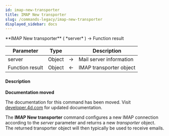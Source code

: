 ```yaml
---
id: imap-new-transporter
title: IMAP New transporter
slug: /commands-legacy/imap-new-transporter
displayed_sidebar: docs
---
```


<!--REF #_command_.IMAP New transporter.Syntax-->**IMAP New transporter** ( *server* ) -> Function result<!-- END REF-->
<!--REF #_command_.IMAP New transporter.Params-->
| Parameter | Type |  | Description |
| --- | --- | --- | --- |
| server | Object | &rarr; | Mail server information |
| Function result | Object | &larr; | IMAP transporter object |

<!-- END REF-->

#### Description 



**Documentation moved**

The documentation for this command has been moved. Visit [developer.4d.com](https://developer.4d.com/docs/API/IMAPTransporterClass.html#imap-new-transporter) for updated documentation.

The **IMAP New transporter** command configures a new IMAP connection according to the *server* parameter and returns a new *transporter* object. The returned transporter object will then typically be used to receive emails.
